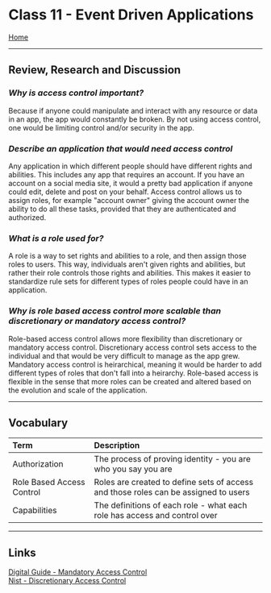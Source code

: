 # Class 11 - **Event Driven Applications**

[Home](https://justinhamerly.github.io/reading-notes/)

---

## **Review, Research and Discussion**

### *Why is access control important?*

Because if anyone could manipulate and interact with any resource or data in an app, the app would constantly be broken.  By not using access control, one would be limiting control and/or security in the app.

### *Describe an application that would need access control*

Any application in which different people should have different rights and abilities.  This includes any app that requires an account.  If you have an account on a social media site, it would a pretty bad application if anyone could edit, delete and post on your behalf.  Access control allows us to assign roles, for example "account owner" giving the account owner the ability to do all these tasks, provided that they are authenticated and authorized.

### *What is a role used for?*

A role is a way to set rights and abilities to a role, and then assign those roles to users.  This way, individuals aren't given rights and abilities, but rather their role controls those rights and abilities.  This makes it easier to standardize rule sets for different types of roles people could have in an application.

### *Why is role based access control more scalable than discretionary or mandatory access control?*

Role-based access control allows more flexibility than discretionary or mandatory access control.  Discretionary access control sets access to the individual and that would be very difficult to manage as the app grew.  Mandatory access control is heirarchical, meaning it would be harder to add different types of roles that don't fall into a heirarchy.  Role-based access is flexible in the sense that more roles can be created and altered based on the evolution and scale of the application.

---

## **Vocabulary**

|Term|Description|
|:--|:--|
|Authorization|The process of proving identity - you are who you say you are|
|Role Based Access Control|Roles are created to define sets of access and those roles can be assigned to users|
|Capabilities|The definitions of each role - what each role has access and control over|

---

## **Links**

[Digital Guide - Mandatory Access Control](https://www.ionos.com/digitalguide/server/security/what-is-mandatory-access-control-mac/)  
[Nist - Discretionary Access Control](https://csrc.nist.gov/glossary/term/discretionary_access_control)  